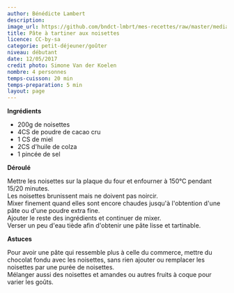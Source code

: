```yaml
---
author: Bénédicte Lambert
description: 
image_url: https://github.com/bndct-lmbrt/mes-recettes/raw/master/medias/pate-a-tartiner.jpg
title: Pâte à tartiner aux noisettes
licence: CC-by-sa
categorie: petit-déjeuner/goûter
niveau: débutant
date: 12/05/2017
credit photo: Simone Van der Koelen
nombre: 4 personnes
temps-cuisson: 20 min
temps-preparation: 5 min
layout: page
---
```



**Ingrédients**  
 

* 200g de noisettes
* 4CS de poudre de cacao cru
* 1 CS de miel
* 2CS d'huile de colza
* 1 pincée de sel


**Déroulé**

Mettre les noisettes sur la plaque du four et enfourner à 150°C pendant 15/20 minutes.  
Les noisettes brunissent mais ne doivent pas noircir.  
Mixer finement quand elles sont encore chaudes jusqu'à l'obtention d'une pâte ou d'une poudre extra fine.  
Ajouter le reste des ingrédients et continuer de mixer.  
Verser un peu d'eau tiède afin d'obtenir une pâte lisse et tartinable.   


**Astuces** 

Pour avoir une pâte qui ressemble plus à celle du commerce,  mettre du chocolat fondu avec les noisettes, sans rien ajouter ou remplacer les noisettes par une purée de noisettes.   
Mélanger aussi des noisettes et amandes ou autres fruits à coque pour varier les goûts.  